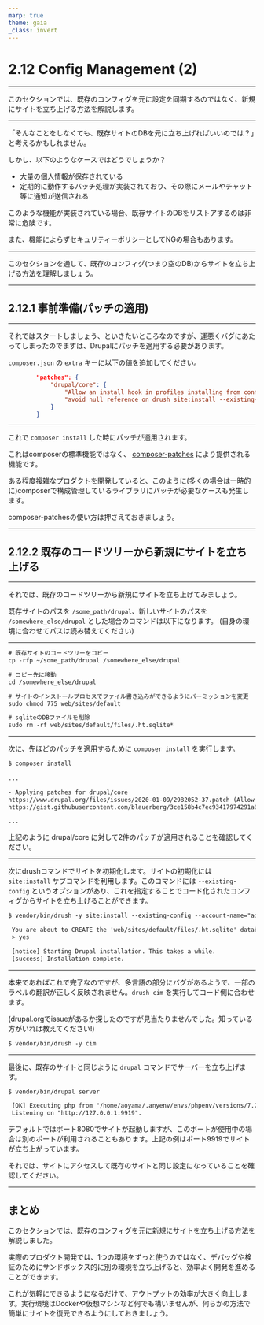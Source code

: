 ```yaml
---
marp: true
theme: gaia
_class: invert
---
```


<!-- _class: lead -->
# 2.12 Config Management (2)

---

このセクションでは、既存のコンフィグを元に設定を同期するのではなく、新規にサイトを立ち上げる方法を解説します。

---

「そんなことをしなくても、既存サイトのDBを元に立ち上げればいいのでは？」と考えるかもしれません。

しかし、以下のようなケースではどうでしょうか？

- 大量の個人情報が保存されている
- 定期的に動作するバッチ処理が実装されており、その際にメールやチャット等に通知が送信される

このような機能が実装されている場合、既存サイトのDBをリストアするのは非常に危険です。

また、機能によらずセキュリティーポリシーとしてNGの場合もあります。

---

このセクションを通して、既存のコンフィグ(つまり空のDB)からサイトを立ち上げる方法を理解しましょう。

---

<!-- _class: lead -->
## 2.12.1 事前準備(パッチの適用)

---

それではスタートしましょう、といきたいところなのですが、運悪くバグにあたってしまったのでまずは、Drupalにパッチを適用する必要があります。

`composer.json` の `extra` キーに以下の値を追加してください。

```json
        "patches": {
            "drupal/core": {
                "Allow an install hook in profiles installing from configuration": "https://www.drupal.org/files/issues/2020-01-09/2982052-37.patch",
                "avoid null reference on drush site:install --existing-config": "https://gist.githubusercontent.com/blauerberg/3ce158b4c7ec93417974291a68f99aa1/raw/46df1a6da1473477009fcfbb261e7a3a3da2fd3c/gistfile1.txt"
            }
        }
```

---

これで `composer install` した時にパッチが適用されます。

これはcomposerの標準機能ではなく、 [composer-patches](https://github.com/cweagans/composer-patches) により提供される機能です。

ある程度複雑なプロダクトを開発していると、このように(多くの場合は一時的に)composerで構成管理しているライブラリにパッチが必要なケースも発生します。

composer-patchesの使い方は押さえておきましょう。

---

<!-- _class: lead -->
## 2.12.2 既存のコードツリーから新規にサイトを立ち上げる

---

それでは、既存のコードツリーから新規にサイトを立ち上げてみましょう。

既存サイトのパスを `/some_path/drupal`、新しいサイトのパスを `/somewhere_else/drupal` とした場合のコマンドは以下になります。
(自身の環境に合わせてパスは読み替えてください)

---

```txt
# 既存サイトのコードツリーをコピー
cp -rfp ~/some_path/drupal /somewhere_else/drupal

# コピー先に移動
cd /somewhere_else/drupal

# サイトのインストールプロセスでファイル書き込みができるようにパーミッションを変更
sudo chmod 775 web/sites/default

# sqliteのDBファイルを削除
sudo rm -rf web/sites/default/files/.ht.sqlite*
```

---

次に、先ほどのパッチを適用するために `composer install` を実行します。

```txt
$ composer install
 
...

- Applying patches for drupal/core
https://www.drupal.org/files/issues/2020-01-09/2982052-37.patch (Allow an install hook in profiles installing from configuration)
https://gist.githubusercontent.com/blauerberg/3ce158b4c7ec93417974291a68f99aa1/raw/46df1a6da1473477009fcfbb261e7a3a3da2fd3c/gistfile1.txt (avoid null reference on drush site:install --existing-config)

...
```

上記のように drupal/core に対して2件のパッチが適用されることを確認してください。　

---

次にdrushコマンドでサイトを初期化します。サイトの初期化には `site:install` サブコマンドを利用します。このコマンドには `--existing-config` というオプションがあり、これを指定することでコード化されたコンフィグからサイトを立ち上げることができます。

```txt
$ vendor/bin/drush -y site:install --existing-config --account-name="admin" --account-pass="admin" --db-url=sqlite://web/sites/default/files/.ht.sqlite

 You are about to CREATE the 'web/sites/default/files/.ht.sqlite' database. Do you want to continue? (yes/no) [yes]:
 > yes

 [notice] Starting Drupal installation. This takes a while.
 [success] Installation complete.
```

---

本来であればこれで完了なのですが、多言語の部分にバグがあるようで、一部のラベルの翻訳が正しく反映されません。`drush cim` を実行してコード側に合わせます。

(drupal.orgでissueがあるか探したのですが見当たりませんでした。知っている方がいれば教えてください!)

```txt
$ vendor/bin/drush -y cim
```

---

最後に、既存のサイトと同じように `drupal` コマンドでサーバーを立ち上げます。

```txt
$ vendor/bin/drupal server

 [OK] Executing php from "/home/aoyama/.anyenv/envs/phpenv/versions/7.2.22/bin/php".                                    
 Listening on "http://127.0.0.1:9919".                                                        
```

デフォルトではポート8080でサイトが起動しますが、このポートが使用中の場合は別のポートが利用されることもあります。上記の例はポート9919でサイトが立ち上がっています。

それでは、サイトにアクセスして既存のサイトと同じ設定になっていることを確認してください。

---

## まとめ

このセクションでは、既存のコンフィグを元に新規にサイトを立ち上げる方法を解説しました。

実際のプロダクト開発では、1つの環境をずっと使うのではなく、デバッグや検証のためにサンドボックス的に別の環境を立ち上げると、効率よく開発を進めることができます。

これが気軽にできるようになるだけで、アウトプットの効率が大きく向上します。実行環境はDockerや仮想マシンなど何でも構いませんが、何らかの方法で簡単にサイトを復元できるようにしておきましょう。
